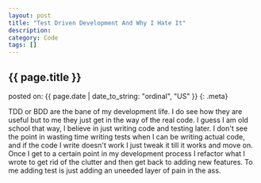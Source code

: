 ```yaml
---
layout: post
title: "Test Driven Development And Why I Hate It"
description: 
category: Code
tags: []
---
```


## {{ page.title }}

posted on: {{ page.date | date_to_string: "ordinal", "US" }}
{: .meta}

TDD or BDD are the bane of my development life. I do see how they are useful but to me they just get in the way of the real code. I guess I am old school that way, I believe in just writing code and testing later. I don't see the point in wasting time writing tests when I can be writing actual code, and if the code I write doesn't work I just tweak it till it works and move on. Once I get to a certain point in my development process I refactor what I wrote to get rid of the clutter and then get back to adding new features. To me adding test is just adding an uneeded layer of pain in the ass.
